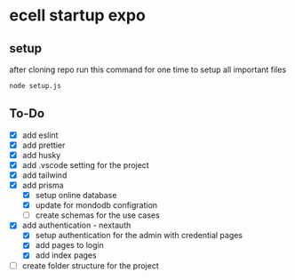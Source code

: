 # ecell startup expo

## setup 
after cloning repo run this command for one time to setup all important files 
```bash
node setup.js
```

## To-Do

- [x] add eslint
- [x] add prettier
- [x] add husky
- [x] add .vscode setting for the project
- [x] add tailwind
- [x] add prisma
    - [x] setup online database 
    - [x] update for mondodb configration
    - [ ] create schemas for the use cases
- [x] add authentication - nextauth
    - [x] setup authentication for the admin with credential pages
    - [x] add pages to login 
    - [x] add index pages   
- [ ] create folder structure for the project

<!-- create user and add their perpective user git id  -->
